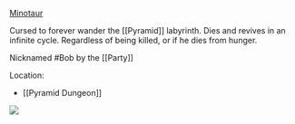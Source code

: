 [Minotaur](https://5e.tools/bestiary.html#minotaur_mm)

Cursed to forever wander the [[Pyramid]] labyrinth. Dies and revives in an infinite cycle. Regardless of being killed, or if he dies from hunger.

Nicknamed #Bob by the [[Party]]

Location:
- [[Pyramid Dungeon]]

![](https://5e.tools/img/bestiary/MM/Minotaur.jpg)
